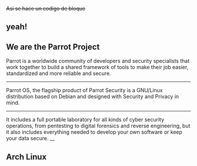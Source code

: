 
~~Asi se hace un codigo de bloque~~

yeah!
--

We are the Parrot Project
--

Parrot is a worldwide community of developers and security specialists that work together to build a shared framework of tools to make their job easier, standardized and more reliable and secure.

***

Parrot OS, the flagship product of Parrot Security is a GNU/Linux distribution based on Debian and designed with Security and Privacy in mind.
___

It includes a full portable laboratory for all kinds of cyber security operations, from pentesting to digital forensics and reverse engineering, but it also includes everything needed to develop your own software or keep your data secure.
__


Arch Linux
--